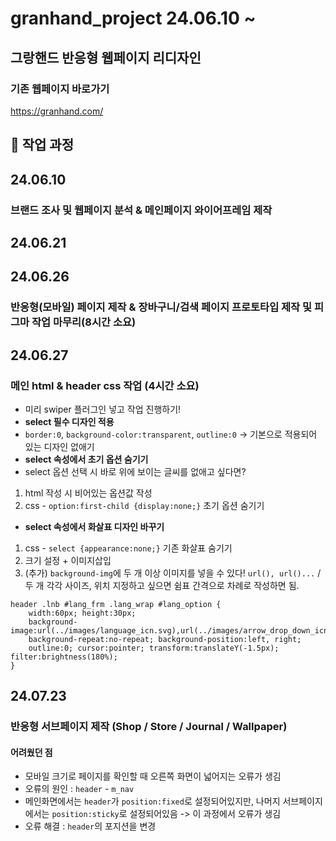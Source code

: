 # granhand_project 24.06.10 ~
## 그랑핸드 반응형 웹페이지 리디자인
### 기존 웹페이지 바로가기
https://granhand.com/
## 📃 작업 과정
## 24.06.10 
### 브랜드 조사 및 웹페이지 분석 & 메인페이지 와이어프레임 제작
## 24.06.21 
## 24.06.26
### 반응형(모바일) 페이지 제작 & 장바구니/검색 페이지 프로토타입 제작 및 피그마 작업 마무리(8시간 소요)
## 24.06.27
### 메인 html & header css 작업 (4시간 소요)
* 미리 swiper 플러그인 넣고 작업 진행하기!
* **select 필수 디자인 적용**
* `border:0`, `background-color:transparent`, `outline:0` -> 기본으로 적용되어 있는 디자인 없애기
* **select 속성에서 초기 옵션 숨기기**
* select 옵션 선택 시 바로 위에 보이는 글씨를 없애고 싶다면?
1. html 작성 시 비어있는 옵션값 작성
2. css - `option:first-child {display:none;}` 초기 옵션 숨기기
* **select 속성에서 화살표 디자인 바꾸기**
1. css - `select {appearance:none;}` 기존 화살표 숨기기
2. 크기 설정 + 이미지삽입
3. (추가) `background-img`에 두 개 이상 이미지를 넣을 수 있다! `url(), url()...` / 두 개 각각 사이즈, 위치 지정하고 싶으면 쉼표 간격으로 차례로 작성하면 됨.
```
header .lnb #lang_frm .lang_wrap #lang_option {
    width:60px; height:30px;
    background-image:url(../images/language_icn.svg),url(../images/arrow_drop_down_icn.svg);
    background-repeat:no-repeat; background-position:left, right;
    outline:0; cursor:pointer; transform:translateY(-1.5px); filter:brightness(180%);
}
```
## 24.07.23
### 반응형 서브페이지 제작 (Shop / Store / Journal / Wallpaper)
#### 어려웠던 점
* 모바일 크기로 페이지를 확인할 때 오른쪽 화면이 넓어지는 오류가 생김
* 오류의 원인 : `header` - `m_nav`
* 메인화면에서는 `header`가 `position:fixed`로 설정되어있지만, 나머지 서브페이지에서는 `position:sticky`로 설정되어있음 -> 이 과정에서 오류가 생김
* 오류 해결 : `header`의 포지션을 변경